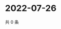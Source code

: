 # 2022-07-26

共 0 条

<!-- BEGIN WEIBO -->
<!-- 最后更新时间 Tue Jul 26 2022 06:01:05 GMT+0800 (China Standard Time) -->

<!-- END WEIBO -->
